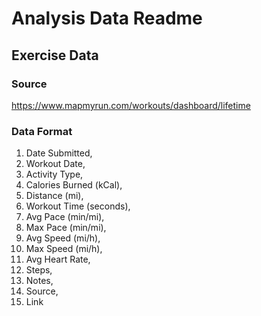 Analysis Data Readme
====================

Exercise Data 
-------------

### Source

https://www.mapmyrun.com/workouts/dashboard/lifetime

### Data Format

1. Date Submitted,
2. Workout Date,
3. Activity Type,
4. Calories Burned (kCal),
5. Distance (mi),
6. Workout Time (seconds),
7. Avg Pace (min/mi),
8. Max Pace (min/mi),
9. Avg Speed (mi/h),
10. Max Speed (mi/h),
11. Avg Heart Rate,
12. Steps,
13. Notes,
14. Source,
15. Link
